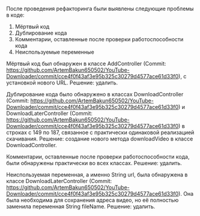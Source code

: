 После проведения рефакторинга были выявлены следующие проблемы в коде:
1. Мёртвый код
2. Дублирование кода
3. Комментарии, оставленные после проверки работоспособности кода
4. Неиспользуемые переменные

Мёртвый код был обнаружен в классе AddController (Commit: https://github.com/ArtemBakun650502/YouTube-Downloader/commit/cce4f0f43af3e95b325c30279d4577ace61d33f0), с установкой нового URL. 
Решение: удалить.

Дублирование кода было обнаружено в классах DownloadController (Commit: https://github.com/ArtemBakun650502/YouTube-Downloader/commit/cce4f0f43af3e95b325c30279d4577ace61d33f0) и DownloadLaterController (Commit: https://github.com/ArtemBakun650502/YouTube-Downloader/commit/cce4f0f43af3e95b325c30279d4577ace61d33f0) в строках с 149 по 187, связанное с практически одинаковой реализацией скачивания.
Решение: создание нового метода downloadVideo в классе DownloadController.

Комментарии, оставленные после проверки работоспособности кода, были обнаружены практически во всех классах. 
Решение: удалить.

Неиспользуемая переменная, а именно String url, была обнаружена в классе DownloadLaterController (Commit: https://github.com/ArtemBakun650502/YouTube-Downloader/commit/cce4f0f43af3e95b325c30279d4577ace61d33f0). Она была необходима для сохранения адреса видео, но её полностью заменила переменная String fileName.
Решение: удалить.
